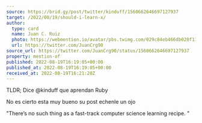 ```yaml
---
source: https://brid.gy/post/twitter/kinduff/1560662646697127937
target: /2022/08/19/should-i-learn-x/
author:
  type: card
  name: Juan C. Ruiz
  photo: https://webmention.io/avatar/pbs.twimg.com/029c84eb466db020f11fedf0f18c1a75b565b3189159d5b34e82a73c5dc67ade.jpg
  url: https://twitter.com/JuanCrg90
source_url: https://twitter.com/JuanCrg90/status/1560662646697127937
property: mention-of
published: 2022-08-19T16:19:05+00:00
published_at: 2022-08-19T16:19:05+00:00
received_at: 2022-08-19T16:21:20Z
---
```


TLDR; Dice @kinduff que aprendan Ruby

No es cierto esta muy bueno su post echenle un ojo

"There’s no such thing as a fast-track computer science learning recipe. "